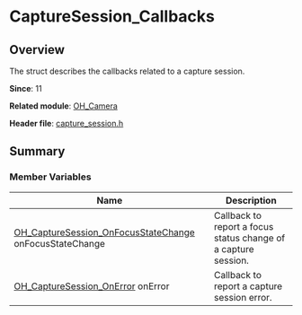 # CaptureSession_Callbacks
<!--Kit: Camera Kit-->
<!--Subsystem: Multimedia-->
<!--Owner: @qano-->
<!--Designer: @leo_ysl-->
<!--Tester: @xchaosioda-->
<!--Adviser: @w_Machine_cc-->

## Overview

The struct describes the callbacks related to a capture session.

**Since**: 11

**Related module**: [OH_Camera](capi-oh-camera.md)

**Header file**: [capture_session.h](capi-capture-session-h.md)

## Summary

### Member Variables

| Name| Description|
| -- | -- |
| [OH_CaptureSession_OnFocusStateChange](capi-capture-session-h.md#oh_capturesession_onfocusstatechange) onFocusStateChange | Callback to report a focus status change of a capture session.|
| [OH_CaptureSession_OnError](capi-capture-session-h.md#oh_capturesession_onerror) onError | Callback to report a capture session error.|

